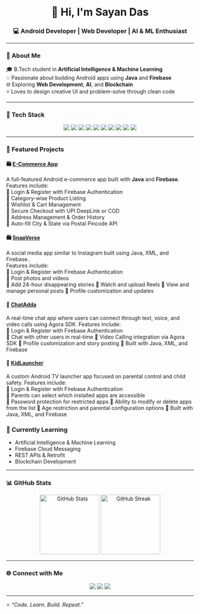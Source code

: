 <h1 align="center">👋 Hi, I'm Sayan Das</h1>
<h3 align="center">💻 Android Developer | Web Developer | AI & ML Enthusiast</h3>

---

### 🚀 About Me  
🎓 B.Tech student in **Artificial Intelligence & Machine Learning**  
💡 Passionate about building Android apps using **Java** and **Firebase**  
🌐 Exploring **Web Development**, **AI**, and **Blockchain**  
⚡ Loves to design creative UI and problem-solve through clean code  

---

### 🧩 Tech Stack  
<p align="center">
  <img src="https://img.shields.io/badge/Java-%23ED8B00.svg?style=for-the-badge&logo=openjdk&logoColor=white"/> 
  <img src="https://img.shields.io/badge/XML-%23f89820.svg?style=for-the-badge&logo=android&logoColor=white"/> 
  <img src="https://img.shields.io/badge/Android-%233DDC84.svg?style=for-the-badge&logo=android&logoColor=white"/> 
  <img src="https://img.shields.io/badge/Firebase-%23ffca28.svg?style=for-the-badge&logo=firebase&logoColor=black"/> 
  <img src="https://img.shields.io/badge/MongoDB-%2347A248.svg?style=for-the-badge&logo=mongodb&logoColor=white"/> 
  <img src="https://img.shields.io/badge/MySQL-%234479A1.svg?style=for-the-badge&logo=mysql&logoColor=white"/> 
  <img src="https://img.shields.io/badge/React-%2361DAFB.svg?style=for-the-badge&logo=react&logoColor=black"/> 
  <img src="https://img.shields.io/badge/HTML-%23E34F26.svg?style=for-the-badge&logo=html5&logoColor=white"/> 
  <img src="https://img.shields.io/badge/CSS-%231572B6.svg?style=for-the-badge&logo=css3&logoColor=white"/> 
  <img src="https://img.shields.io/badge/JavaScript-%23F7DF1E.svg?style=for-the-badge&logo=javascript&logoColor=black"/> </p>

---

### 📱 Featured Projects  

#### 🛍️ [E-Commerce App](https://github.com/Ranit68/MyEcommerceApp)
A full-featured Android e-commerce app built with **Java** and **Firebase**.  
Features include:  
🔹 Login & Register with Firebase Authentication  
🔹 Category-wise Product Listing  
🔹 Wishlist & Cart Management  
🔹 Secure Checkout with UPI DeepLink or COD  
🔹 Address Management & Order History  
🔹 Auto-fill City & State via Postal Pincode API  

#### 🛍️ [SnapVerse](https://github.com/Ranit68/SnapVerse)
A social media app similar to Instagram built using Java, XML, and Firebase..  
Features include:  
🔹 Login & Register with Firebase Authentication  
🔹 Post photos and videos  
🔹 Add 24-hour disappearing stories
🔹 Watch and upload Reels 
🔹 View and manage personal posts 
🔹 Profile customization and updates


#### 📸 [ChatAdda](https://github.com/Ranit68/ChatAdda)
A real-time chat app where users can connect through text, voice, and video calls using Agora SDK. 
Features include:  
🔹 Login & Register with Firebase Authentication  
🔹 Chat with other users in real-time 
🔹 Video Calling integration via Agora SDK
🔹 Profile customization and story posting
🔹 Built with Java, XML, and Firebase


#### 👶 [KidLauncher](https://github.com/Ranit68/KidLauncher)
A custom Android TV launcher app focused on parental control and child safety. 
Features include:  
🔹 Login & Register with Firebase Authentication  
🔹 Parents can select which installed apps are accessible  
🔹 Password protection for restricted apps
🔹 Ability to modify or delete apps from the list 
🔹 Age restriction and parental configuration options 
🔹 Built with Java, XML, and Firebase  


### 🧠 Currently Learning  
- Artificial Intelligence & Machine Learning  
- Firebase Cloud Messaging  
- REST APIs & Retrofit  
- Blockchain Development  

---

### 📊 GitHub Stats  
<p align="center">
  <img src="https://github-readme-stats.vercel.app/api?username=Ranit68&show_icons=true&theme=tokyonight" alt="GitHub Stats" height="160"/>
  <img src="https://github-readme-streak-stats.herokuapp.com/?user=Ranit68&theme=tokyonight" alt="GitHub Streak" height="160"/>
</p>

---

### 🌐 Connect with Me  
<p align="center">
  <a href="https://github.com/Ranit68" target="_blank"><img src="https://img.shields.io/badge/GitHub-%2312100E.svg?style=for-the-badge&logo=github&logoColor=white"/></a>
  <a href="https://www.linkedin.com/in/sayan-das-a3a4a72a1" target="_blank"><img src="https://img.shields.io/badge/LinkedIn-%230077B5.svg?style=for-the-badge&logo=linkedin&logoColor=white"/></a>
  <a href="mailto:sayandas@gmail.com"><img src="https://img.shields.io/badge/Email-D14836?style=for-the-badge&logo=gmail&logoColor=white"/></a>
</p>

---

⭐ *“Code. Learn. Build. Repeat.”*
